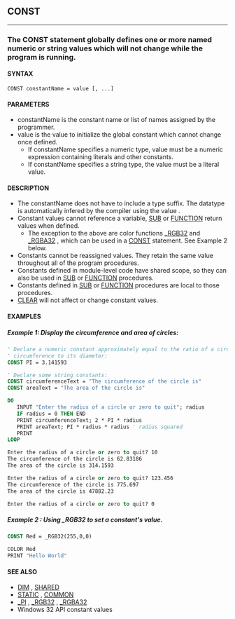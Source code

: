 ## CONST
---

### The CONST statement globally defines one or more named numeric or string values which will not change while the program is running.

#### SYNTAX

`CONST constantName = value [, ...]`

#### PARAMETERS
* constantName is the constant name or list of names assigned by the programmer.
* value is the value to initialize the global constant which cannot change once defined.
	* If constantName specifies a numeric type, value must be a numeric expression containing literals and other constants.
	* If constantName specifies a string type, the value must be a literal value.


#### DESCRIPTION
* The constantName does not have to include a type suffix. The datatype is automatically infered by the compiler using the value .
* Constant values cannot reference a variable, [SUB](./SUB.md) or [FUNCTION](./FUNCTION.md) return values when defined.
	* The exception to the above are color functions [_RGB32](./_RGB32.md) and [_RGBA32](./_RGBA32.md) , which can be used in a [CONST](./CONST.md) statement. See Example 2 below.
* Constants cannot be reassigned values. They retain the same value throughout all of the program procedures.
* Constants defined in module-level code have shared scope, so they can also be used in [SUB](./SUB.md) or [FUNCTION](./FUNCTION.md) procedures.
* Constants defined in [SUB](./SUB.md) or [FUNCTION](./FUNCTION.md) procedures are local to those procedures.
* [CLEAR](./CLEAR.md) will not affect or change constant values.


#### EXAMPLES
##### Example 1: Display the circumference and area of circles:
```vb
' Declare a numeric constant approximately equal to the ratio of a circle's
' circumference to its diameter:
CONST PI = 3.141593

' Declare some string constants:
CONST circumferenceText = "The circumference of the circle is"
CONST areaText = "The area of the circle is"

DO
   INPUT "Enter the radius of a circle or zero to quit"; radius
   IF radius = 0 THEN END
   PRINT circumferenceText; 2 * PI * radius
   PRINT areaText; PI * radius * radius ' radius squared
   PRINT
LOOP
```
  
```vb
Enter the radius of a circle or zero to quit? 10
The circumference of the circle is 62.83186
The area of the circle is 314.1593

Enter the radius of a circle or zero to quit? 123.456
The circumference of the circle is 775.697
The area of the circle is 47882.23

Enter the radius of a circle or zero to quit? 0
```
  
##### Example 2 : Using _RGB32 to set a constant's value.
```vb
CONST Red = _RGB32(255,0,0)

COLOR Red
PRINT "Hello World"
```
  


#### SEE ALSO
* [DIM](./DIM.md) , [SHARED](./SHARED.md)
* [STATIC](./STATIC.md) , [COMMON](./COMMON.md)
* [_PI](./_PI.md) , [_RGB32](./_RGB32.md) , [_RGBA32](./_RGBA32.md)
* Windows 32 API constant values
